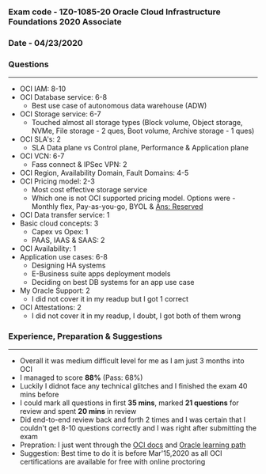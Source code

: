 ### Exam code - 1Z0-1085-20 Oracle Cloud Infrastructure Foundations 2020 Associate
### Date - 04/23/2020

### Questions
-------------
* OCI IAM: 8-10
* OCI Database service: 6-8
    * Best use case of autonomous data warehouse (ADW)
* OCI Storage service: 6-7
    * Touched almost all storage types (Block volume, Object storage, NVMe, File storage - 2 ques, Boot volume, Archive storage - 1 ques)
* OCI SLA's: 2
    * SLA Data plane vs Control plane, Performance & Application plane
* OCI VCN: 6-7 
    * Fass connect & IPSec VPN: 2
* OCI Region, Availability Domain, Fault Domains: 4-5
* OCI Pricing model: 2-3
   * Most cost effective storage service
   * Which one is not OCI supported pricing model. Options were - Monthly flex, Pay-as-you-go, BYOL & [Ans: Reserved](https://www.oracle.com/in/cloud/pricing.html)
* OCI Data transfer service: 1
* Basic cloud concepts: 3
    * Capex vs Opex: 1
    * PAAS, IAAS & SAAS: 2
* OCI Availability: 1
* Application use cases: 6-8
    * Designing HA systems
    * E-Business suite apps deployment models
    * Deciding on best DB systems for an app use case
* My Oracle Support: 2
    * I did not cover it in my readup but I got 1 correct
* OCI Attestations: 2
    * I did not cover it in my readup, I doubt, I got both of them wrong

### Experience, Preparation & Suggestions
-----------------------------------------
* Overall it was medium difficult level for me as I am just 3 months into OCI
* I managed to score **88%** (Pass: 68%)
* Luckily I didnot face any technical glitches and I finished the exam 40 mins before
* I could mark all questions in first **35 mins**, marked **21 questions** for review and spent **20 mins** in review
* Did end-to-end review back and forth 2 times and I was certain that I couldn't get 8-10 questions correctly and I was right after submitting the exam
* Prepration: I just went through the [OCI docs](https://docs.cloud.oracle.com/en-us/iaas/Content/home.htm) and [Oracle learning path](https://learn.oracle.com/ols/learning-path/understand-oci-foundations/35644/75258)
* Suggestion: Best time to do it is before Mar'15,2020 as all OCI certifications are available for free with online proctoring
